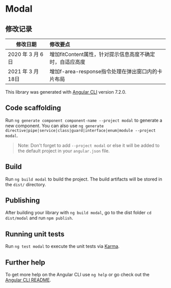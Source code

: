 # Modal
## 修改记录

| 修改日期           | 修改要点                                     |
| ------------------ | :------------------------------------------- |
| 2020 年 3 月 6 日 | 增加fitContent属性，针对提示信息高度不确定时，自适应高度  |
| 2021 年 3 月 18日| 增加f-area-response指令处理在弹出窗口内的卡片布局|

This library was generated with [Angular CLI](https://github.com/angular/angular-cli) version 7.2.0.

## Code scaffolding

Run `ng generate component component-name --project modal` to generate a new component. You can also use `ng generate directive|pipe|service|class|guard|interface|enum|module --project modal`.
> Note: Don't forget to add `--project modal` or else it will be added to the default project in your `angular.json` file. 

## Build

Run `ng build modal` to build the project. The build artifacts will be stored in the `dist/` directory.

## Publishing

After building your library with `ng build modal`, go to the dist folder `cd dist/modal` and run `npm publish`.

## Running unit tests

Run `ng test modal` to execute the unit tests via [Karma](https://karma-runner.github.io).

## Further help

To get more help on the Angular CLI use `ng help` or go check out the [Angular CLI README](https://github.com/angular/angular-cli/blob/master/README.md).
